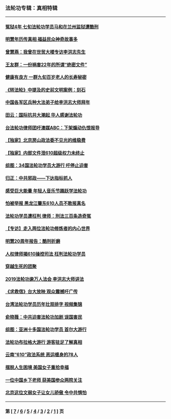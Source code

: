 ### 法轮功专辑：真相特辑
---
#### [冤狱4年 七旬法轮功学员马和在兰州监狱遭酷刑](../../pages/nf4389/n13304688.md?12050430) 
#### [明慧年历传真相 福益民众神奇故事多](../../pages/nf4389/n13294545.md?12050430) 
#### [曾慧燕：我曾在世贸大楼专访李洪志先生](../../pages/nf4389/n12898729.md?12050430) 
#### [王友群：一份祸害22年的所谓“绝密文件”](../../pages/nf4389/n12871750.md?12050430) 
#### [健康有良方 一群九旬百岁老人的长寿秘密](../../pages/nf4389/n12847475.md?12050430) 
#### [《转法轮》中提及的史前文明案例：刻石](../../pages/nf4389/n12758577.md?12050430) 
#### [中国各军区兵种大法弟子给李洪志大师拜年](../../pages/nf4389/n12750047.md?12050430) 
#### [田云：国际抗共大潮起 华人感谢法轮功](../../pages/nf4389/n12357708.md?12050430) 
#### [台法轮功律师团吁澳媒ABC：下架煽动仇恨报导](../../pages/nf4389/n12279917.md?12050430) 
#### [【独家】北京房山政法委不见光的维稳费](../../pages/nf4389/n12031979.md?12050430) 
#### [【独家】内部文件泄610超级权力未终止](../../pages/nf4389/n12023895.md?12050430) 
#### [组图：34国法轮功学员大游行 吁停止迫害](../../pages/nf4389/n11492658.md?12050430) 
#### [归正：中共邪政——下达指标抓人](../../pages/nf4389/n11474770.md?12050430) 
#### [感受巨大能量 年轻人音乐节踊跃学法轮功](../../pages/nf4389/n11441981.md?12050430) 
#### [怕被举报 黑龙江肇东610人员不敢报真名](../../pages/nf4389/n11436499.md?12050430) 
#### [法轮功学员遭枉判 律师：刑法三百条造奇冤](../../pages/nf4389/n11433943.md?12050430) 
#### [【专访】走入两位法轮功修炼者的内心世界](../../pages/nf4389/n11415623.md?12050430) 
#### [明慧20周年报告：酷刑折磨](../../pages/nf4389/n11387954.md?12050430) 
#### [人权律师揭610操控司法 枉判法轮功学员](../../pages/nf4389/n11313370.md?12050430) 
#### [穿越生死的团聚](../../pages/nf4389/n11258922.md?12050430) 
#### [2019法轮功逾万人法会 李洪志大师讲法](../../pages/nf4389/n11265303.md?12050430) 
#### [《求救信》台大放映 观众震撼吁广传](../../pages/nf4389/n10922251.md?12050430) 
#### [台湾法轮功学员历年壮观排字 视频集锦](../../pages/nf4389/n10878789.md?12050430) 
#### [俞晓薇：中共迫害法轮功加剧 误国害民](../../pages/nf4389/n10859260.md?12050430) 
#### [组图：亚洲十多国法轮功学员 首尔大游行](../../pages/nf4389/n10781149.md?12050430) 
#### [法轮功布拉格大游行 游客驻足了解真相](../../pages/nf4389/n10749360.md?12050430) 
#### [云南“610”政法系统 恶运缠身的78人](../../pages/nf4389/n10747534.md?12050430) 
#### [摆脱人生困境 美国女子重拾幸福](../../pages/nf4389/n10688678.md?12050430) 
#### [一位中国乡下老师 获美国参众两院关注](../../pages/nf4389/n10683927.md?12050430) 
#### [北京这位文弱女子让女儿骄傲 令中共惧怕](../../pages/nf4389/n10668341.md?12050430) 

---
#### 第 [ [7](./7.md?12050430) / [6](./6.md?12050430) / [5](./5.md?12050430) / [4](./4.md?12050430) / [3](./3.md?12050430) / [2](./2.md?12050430) / [1](./1.md?12050430) ] 页
